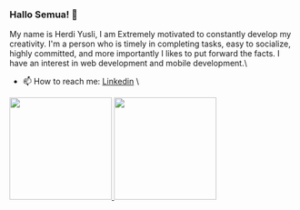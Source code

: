 ### Hallo Semua! 👋


My name is Herdi Yusli, I am Extremely motivated to constantly develop my creativity. I'm a person who is timely in completing tasks, easy to socialize, highly committed, and more importantly I likes to put forward the facts. I have an interest in web development and mobile development.\
- 📫 How to reach me: [Linkedin](https://www.linkedin.com/in/herdi-yusli/) \


<p align="left">
<a href="https://github.com/gilangadhan">
  <img height="180em" src="https://github-readme-stats-eight-theta.vercel.app/api?username=herdiyusli&show_icons=true&theme=algolia&include_all_commits=true&count_private=true"/>
  <img height="180em" src="https://github-readme-stats-eight-theta.vercel.app/api/top-langs/?username=herdiyuslilayout=compact&langs_count=8&theme=algolia"/>
</a>
</p>
